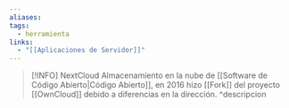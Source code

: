 ```yaml
---
aliases: 
tags:
  - herramienta
links:
  - "[[Aplicaciones de Servidor]]"
---
```

>[!INFO] NextCloud
> Almacenamiento en la nube de [[Software de Código Abierto|Código Abierto]], en 2016 hizo [[Fork]] del proyecto [[OwnCloud]] debido a diferencias en la dirección.
^descripcion